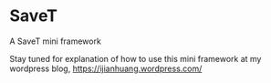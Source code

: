 # SaveT
A SaveT mini framework

Stay tuned for explanation of how to use this mini framework at my wordpress blog, https://ijianhuang.wordpress.com/
